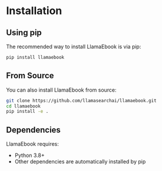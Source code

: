 # Installation

## Using pip

The recommended way to install LlamaEbook is via pip:

```bash
pip install llamaebook
```

## From Source

You can also install LlamaEbook from source:

```bash
git clone https://github.com/llamasearchai/llamaebook.git
cd llamaebook
pip install -e .
```

## Dependencies

LlamaEbook requires:

- Python 3.8+
- Other dependencies are automatically installed by pip
